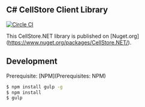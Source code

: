 ## C# CellStore Client Library
[![Circle CI](https://circleci.com/gh/28msec/cellstore-csharp.svg?style=svg)](https://circleci.com/gh/28msec/cellstore-csharp)

This CellStore.NET library is published on [Nuget.org] (https://www.nuget.org/packages/CellStore.NET/).

## Development
Prerequisite: [NPM](Prerequisites: NPM)

```bash
$ npm install gulp -g
$ npm install
$ gulp
```
